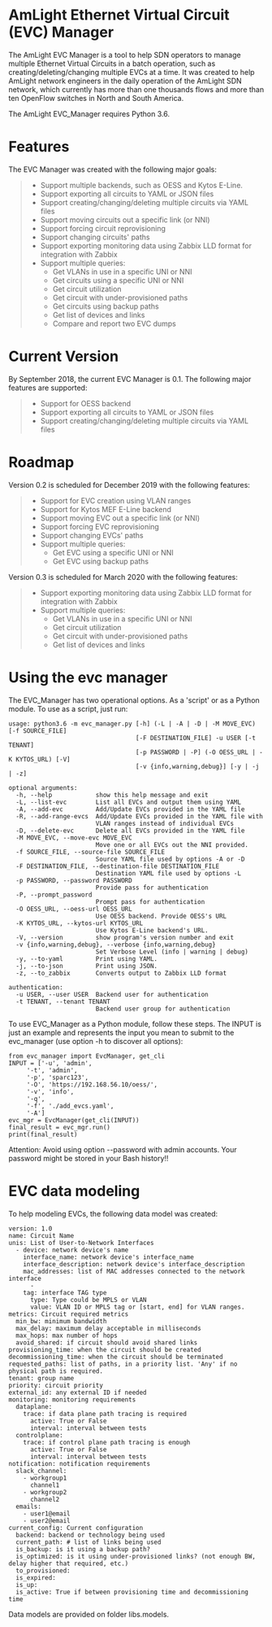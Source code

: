 # AmLight Ethernet Virtual Circuit (EVC) Manager

The AmLight EVC Manager is a tool to help SDN operators to manage
multiple Ethernet Virtual Circuits in a batch operation, such as
creating/deleting/changing multiple EVCs at a time. It was created to
help AmLight network engineers in the daily operation of the AmLight SDN
network, which currently has more than one thousands flows and more than
ten OpenFlow switches in North and South America.

The AmLight EVC\_Manager requires Python 3.6.

# Features

The EVC Manager was created with the following major goals:

>   - Support multiple backends, such as OESS and Kytos E-Line.
>   - Support exporting all circuits to YAML or JSON files
>   - Support creating/changing/deleting multiple circuits via YAML
>     files
>   - Support moving circuits out a specific link (or NNI)
>   - Support forcing circuit reprovisioning
>   - Support changing circuits' paths
>   - Support exporting monitoring data using Zabbix LLD format for
>     integration with Zabbix
>   - Support multiple queries:
>       - Get VLANs in use in a specific UNI or NNI
>       - Get circuits using a specific UNI or NNI
>       - Get circuit utilization
>       - Get circuit with under-provisioned paths
>       - Get circuits using backup paths
>       - Get list of devices and links
>       - Compare and report two EVC dumps

# Current Version

By September 2018, the current EVC Manager is 0.1. The following major
features are supported:

>   - Support for OESS backend
>   - Support exporting all circuits to YAML or JSON files
>   - Support creating/changing/deleting multiple circuits via YAML
>     files

# Roadmap

Version 0.2 is scheduled for December 2019 with the following features:

>   - Support for EVC creation using VLAN ranges
>   - Support for Kytos MEF E-Line backend
>   - Support moving EVC out a specific link (or NNI)
>   - Support forcing EVC reprovisioning
>   - Support changing EVCs' paths
>   - Support multiple queries:
>       - Get EVC using a specific UNI or NNI
>       - Get EVC using backup paths

Version 0.3 is scheduled for March 2020 with the following features:

>   - Support exporting monitoring data using Zabbix LLD format for
>     integration with Zabbix
>   - Support multiple queries:
>       - Get VLANs in use in a specific UNI or NNI
>       - Get circuit utilization
>       - Get circuit with under-provisioned paths
>       - Get list of devices and links

# Using the evc manager


The EVC_Manager has two operational options. As a 'script' or as a Python module. To use as
a script, just run:

    usage: python3.6 -m evc_manager.py [-h] (-L | -A | -D | -M MOVE_EVC) [-f SOURCE_FILE]
                                       [-F DESTINATION_FILE] -u USER [-t TENANT]
                                       [-p PASSWORD | -P] (-O OESS_URL | -K KYTOS_URL) [-V]
                                       [-v {info,warning,debug}] [-y | -j | -z]
    
    optional arguments:
      -h, --help            show this help message and exit
      -L, --list-evc        List all EVCs and output them using YAML
      -A, --add-evc         Add/Update EVCs provided in the YAML file
      -R, --add-range-evcs  Add/Update EVCs provided in the YAML file with
                            VLAN ranges instead of individual EVCs
      -D, --delete-evc      Delete all EVCs provided in the YAML file
      -M MOVE_EVC, --move-evc MOVE_EVC
                            Move one or all EVCs out the NNI provided.
      -f SOURCE_FILE, --source-file SOURCE_FILE
                            Source YAML file used by options -A or -D
      -F DESTINATION_FILE, --destination-file DESTINATION_FILE
                            Destination YAML file used by options -L
      -p PASSWORD, --password PASSWORD
                            Provide pass for authentication
      -P, --prompt_password
                            Prompt pass for authentication
      -O OESS_URL, --oess-url OESS_URL
                            Use OESS backend. Provide OESS's URL
      -K KYTOS_URL, --kytos-url KYTOS_URL
                            Use Kytos E-Line backend's URL.
      -V, --version         show program's version number and exit
      -v {info,warning,debug}, --verbose {info,warning,debug}
                            Set Verbose Level (info | warning | debug)
      -y, --to-yaml         Print using YAML.
      -j, --to-json         Print using JSON.
      -z, --to_zabbix       Converts output to Zabbix LLD format
    
    authentication:
      -u USER, --user USER  Backend user for authentication
      -t TENANT, --tenant TENANT
                            Backend user group for authentication

To use EVC_Manager as a Python module, follow these steps. The INPUT is just an example and
represents the input you mean to submit to the evc_manager (use option -h to discover all options):

    from evc_manager import EvcManager, get_cli
    INPUT = ['-u', 'admin',
         '-t', 'admin',
         '-p', 'sparc123',
         '-O', 'https://192.168.56.10/oess/',
         '-v', 'info',
         '-q',
         '-f', './add_evcs.yaml',
         '-A']
    evc_mgr = EvcManager(get_cli(INPUT))
    final_result = evc_mgr.run()
    print(final_result)

Attention: Avoid using option --password with admin accounts. Your
password might be stored in your Bash history\!\!


# EVC data modeling

To help modeling EVCs, the following data model was created:

    version: 1.0
    name: Circuit Name
    unis: List of User-to-Network Interfaces
      - device: network device's name
        interface_name: network device's interface_name
        interface_description: network device's interface_description
        mac_addresses: list of MAC addresses connected to the network interface
          -
        tag: interface TAG type
          type: Type could be MPLS or VLAN
          value: VLAN ID or MPLS tag or [start, end] for VLAN ranges.
    metrics: Circuit required metrics
      min_bw: minimum bandwidth
      max_delay: maximum delay acceptable in milliseconds
      max_hops: max number of hops
      avoid_shared: if circuit should avoid shared links
    provisioning_time: when the circuit should be created
    decommissioning_time: when the circuit should be terminated
    requested_paths: list of paths, in a priority list. 'Any' if no physical path is required.
    tenant: group name
    priority: circuit priority
    external_id: any external ID if needed
    monitoring: monitoring requirements
      dataplane:
        trace: if data plane path tracing is required
          active: True or False
          interval: interval between tests
      controlplane:
        trace: if control plane path tracing is enough
          active: True or False
          interval: interval between tests
    notification: notification requirements
      slack_channel:
        - workgroup1
          channel1
        - workgroup2
          channel2
      emails:
        - user1@email
        - user2@email
    current_config: Current configuration
      backend: backend or technology being used
      current_path: # list of links being used
      is_backup: is it using a backup path?
      is_optimized: is it using under-provisioned links? (not enough BW, delay higher that required, etc.)
      to_provisioned:
      is_expired:
      is_up:
      is_active: True if between provisioning time and decommissioning time

Data models are provided on folder libs.models.